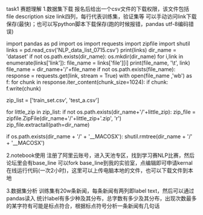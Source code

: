 task1 赛题理解
1.数据集下载
报名后给出一个csv文件的下载权限，该文件包括file description size link四列，每行代表训练集，验证集等
可以手动访问link下载保存(最快)；也可以写python脚本下载保存(跑的时候报错，pandas utf-8编码错误)

import pandas as pd 
import os
import requests
import zipfile
import shutil
links = pd.read_csv('NLP_data_list_0715.csv')
print(links)
dir_name = 'dataset'
if not os.path.exists(dir_name):
    os.mkdir(dir_name)
for i,link in enumerate(links['link']):
    file_name = links['file'][i]
    print(file_name, '\t', link)
    file_name = dir_name+'/'+file_name
    if not os.path.exists(file_name):
        response = requests.get(link, stream = True)
        with open(file_name ,'wb') as f:
            for chunk in response.iter_content(chunk_size=1024):
                if chunk:
                    f.write(chunk)

zip_list = ['train_set.csv', 'test_a.csv']

for little_zip in zip_list:
    if not os.path.exists(dir_name+'/'+little_zip):
        zip_file = zipfile.ZipFile(dir_name+'/'+little_zip+'.zip', 'r')
        zip_file.extractall(path=dir_name)


if os.path.exists(dir_name + '/' + '__MACOSX'):
    shutil.rmtree(dir_name + '/' + '__MACOSX')

2.notebook使用
注册了阿里云账号，进入天池专区，找到学习赛NLP比赛，然后论坛里会有base_line
可以fork base_line到我的实验室，点编辑即可申请kernal在线运行代码(一次2小时)，这里可以上传电脑本地的文件，也可以下载文件到本地

3.数据集分析
训练集有20w条新闻，每条新闻有两列即label text，然后可以通过pandas读入
统计label有多少种及其分布，总字数有多少及其分布，出现次数最多的某字符有可能是标点符合，根据标点符号分析一条新闻有几句话
